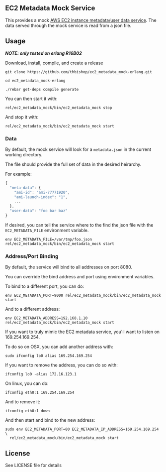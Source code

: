 ## EC2 Metadata Mock Service

This provides a mock [AWS EC2 instance metadata/user data service](http://docs.aws.amazon.com/AWSEC2/latest/UserGuide/AESDG-chapter-instancedata.html). The data served through
the mock service is read from a json file.


## Usage
***NOTE: only tested on erlang R16B02***

Download, install, compile, and create a release

```shell
git clone https://github.com/thbishop/ec2_metadata_mock-erlang.git

cd ec2_metadata_mock-erlang

./rebar get-deps compile generate
```

You can then start it with:

```shell
rel/ec2_metadata_mock/bin/ec2_metadata_mock stop
```

And stop it with:

```shell
rel/ec2_metadata_mock/bin/ec2_metadata_mock start
```

### Data
By default, the mock service will look for a `metadata.json` in the current working directory.

The file should provide the full set of data in the desired heirarchy.

For example:

```javascript
{
  "meta-data": {
    "ami-id": "ami-77771920",
    "ami-launch-index": "1",
    ...
  },
  "user-data": "foo bar baz"
}
```

If desired, you can tell the service where to the find the json file with the `EC2_METADATA_FILE` environment variable.

```shell
env EC2_METADATA_FILE=/var/tmp/foo.json rel/ec2_metadata_mock/bin/ec2_metadata_mock start
```

### Address/Port Binding
By default, the service will bind to all addresses on port 8080.

You can override the bind address and port using environment variables.

To bind to a different port, you can do:

```shell
env EC2_METADATA_PORT=9000 rel/ec2_metadata_mock/bin/ec2_metadata_mock start
```

And to a different address:

```shell
env EC2_METADATA_ADDRESS=192.168.1.10 rel/ec2_metadata_mock/bin/ec2_metadata_mock start
```

If you want to truly mimic the EC2 metadata service, you'll want to listen on 169.254.169.254.

To do so on OSX, you can add another address with:

```shell
sudo ifconfig lo0 alias 169.254.169.254
```

If you want to remove the address, you can do so with:

```shell
ifconfig lo0 -alias 172.16.123.1
```

On linux, you can do:

```shell
ifconfig eth0:1 169.254.169.254
```

And to remove it:

```shell
ifconfig eth0:1 down
```

And then start and bind to the new address:

```shell
sudo env EC2_METADATA_PORT=80 EC2_METADATA_IP_ADDRESS=169.254.169.254 \
  rel/ec2_metadata_mock/bin/ec2_metadata_mock start
```

## License
See LICENSE file for details

